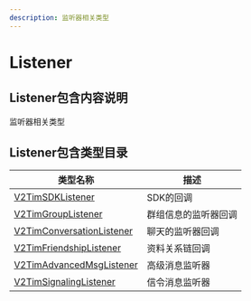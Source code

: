```yaml
---
description: 监听器相关类型
---
```


# Listener

## Listener包含内容说明

监听器相关类型

## Listener包含类型目录

| 类型名称                                                      | 描述           |
| --------------------------------------------------------- | ------------ |
| [V2TimSDKListener](v2timsdklistener.md)                   | SDK的回调       |
| [V2TimGroupListener](v2timgrouplistener.md)               | 群组信息的监听器回调   |
| [V2TimConversationListener](v2timconversationlistener.md) | 聊天的监听器回调     |
| [V2TimFriendshipListener](v2timfriendshiplistener.md)     | 资料关系链回调      |
| [V2TimAdvancedMsgListener](v2timadvancedmsglistener.md)   | 高级消息监听器      |
| [V2TimSignalingListener](v2timsignalinglistener.md)       | 信令消息监听器      |
